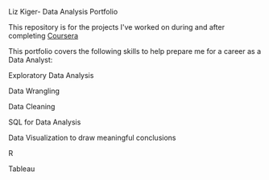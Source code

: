Liz Kiger- Data Analysis Portfolio

This repository is for the projects I've worked on during and after completing [Coursera](https://www.coursera.org/user/b4546d6febf68f221ab714cffa487c4c)

This portfolio covers the following skills to help prepare me for a career as a Data Analyst:

Exploratory Data Analysis 

Data Wrangling

Data Cleaning

SQL for Data Analysis

Data Visualization to draw meaningful conclusions

R

Tableau





